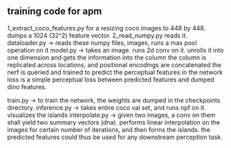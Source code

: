 ## training code for apm 

1_extract_coco_features.py for a resizing coco images to 448 by 448. dumps a 1024 (32^2) feature vector. 
2_read_numpy.py reads it. 
dataloader.py -> reads these numpy files, images, runs a max pool operation on it 
model.py ->
    takes an image. runs 2d conv on it. unrolls it into one dimension and gets the information into the column 
    the column is replicated across locations, and positional encodings are concatenated 
    the nerf is queried and trained to predict the perceptual features in the network 
    loss is a simple perceptual loss between predicted features and dumped dino features. 

train.py -> to train the network, the weights are dumped in the checkpoints directory. 
inference.py -> takes entire coco val set, and runs npf on it. visualizes the islands 
interpolate.py -> given two images, a conv on them shall yield two summary vectors (dna). performs linear interpolation on the images for certain 
                   number of iterations, and then forms the islands. 
the predicted features could thus be used for any downstream perception task. 
